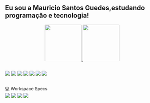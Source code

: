 ## Eu sou a Mauricio Santos Guedes,estudando programação e tecnologia!
<div align="center">
  <a href="https://github.com/mauricioeuh">
  <img height="120em" src="https://github-readme-stats.vercel.app/api?username=mauricioueh&show_icons=true&theme=great-gatsby&include_all_commits=true&count_private=true"/>
  <img height="120em" src="https://github-readme-stats.vercel.app/api/top-langs/?username=mauricioueh&layout=compact&langs_count=7&theme=great-gatsby"/>
</div>
  
   ##
 
<div> 
 <a href = "mailto:mauricioueh@gmail.com"><img src="https://img.shields.io/badge/Gmail-D14836?style=for-the-badge&logo=gmail&logoColor=white" target="_blank"></a>
    <a href="https://www.youtube.com/channel/UCmBUgx6GlfFk-c0kQ2mruMg" target="_blank"><img src="https://img.shields.io/badge/YouTube-FF0000?style=for-the-badge&logo=youtube&logoColor=white" target="_blank"></a>
  <a href="https://instagram.com/mauricioueh" target="_blank"><img src="https://img.shields.io/badge/-Instagram-%23E4405F?style=for-the-badge&logo=instagram&logoColor=white" target="_blank"></a>
  <a href="https://facebook.com/mauricioueh" target="_blank"><img src="https://img.shields.io/badge/Facebook-1877F2?style=for-the-badge&logo=facebook&logoColor=white" target="_blank"></a>
 	<a href="https://www.twitch.tv/apol0z" target="_blank"><img src="https://img.shields.io/badge/Twitch-9146FF?style=for-the-badge&logo=twitch&logoColor=white" target="_blank"></a>
 <a href="https://steamcommunity.com/id/mauricioueh/" target="_blank"><img src="https://img.shields.io/badge/Steam-000000?style=for-the-badge&logo=steam&logoColor=white" target="_blank"></a>
  <a href="https://twitter.com/mauricioueh" target="_blank"><img src="https://img.shields.io/badge/Twitter-1DA1F2?style=for-the-badge&logo=twitter&logoColor=white" target="_blank"></a> 
  
  </div>
   
  ##
 
<div> 
  💻 Workspace Specs  
  <br>
  <img src="https://img.shields.io/badge/NVIDIA-GTX960-76B900?style=for-the-badge&logo=nvidia&logoColor=white"/>
  <img src="https://img.shields.io/badge/Intel-Core_i5_4th-0071C5?style=for-the-badge&logo=intel&logoColor=white"/>
   <img src="https://img.shields.io/badge/RAM%2016GB-gray?style=for-the-badge&logo=&logoColor=white"/>
  
  
  <img src="https://img.shields.io/badge/Windows_10-0078D6?style=for-the-badge&logo=windows&logoColor=white"/>
  </div>
  
  
